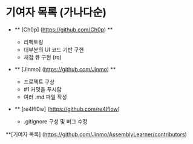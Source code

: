 # 기여자 목록 (가나다순)

* ** [Ch0p] (https://github.com/Ch0p) **

  * 리팩토링
  * 대부분의 UI 코드 기반 구현
  * 채점 큐 구현 (rq)

* ** [Jinmo] (https://github.com/Jinmo) **

  * 프로젝트 구상
  * \#1 커밋을 푸시함
  * 여러 .md 파일 작성

* ** [re4lfl0w] (https://github.com/re4lflow)

  * .gitignore 구성 및 버그 수정

**[기여자 목록] (https://github.com/Jinmo/AssemblyLearner/contributors)
